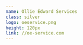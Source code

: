 ```yaml
---
name: Ollie Edward Services
class: silver
logo: oeservice.png
height: 120px
link: //oe-service.com
---
```

